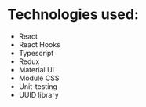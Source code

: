 # Technologies used:
- React
- React Hooks
- Typescript
- Redux
- Material UI
- Module CSS
- Unit-testing
- UUID library
